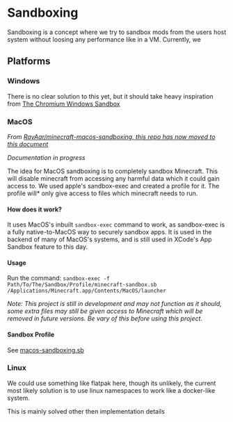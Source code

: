 # Sandboxing

Sandboxing is a concept where we try to sandbox mods from the users host system without loosing any performance like in a VM. Currently, we 

## Platforms

### Windows

There is no clear solution to this yet, but it should take heavy inspiration from [The Chromium Windows Sandbox](https://chromium.googlesource.com/chromium/src/+/HEAD/docs/design/sandbox.md#Sandbox-Windows-architecture)

### MacOS

*From [RayAar/minecraft-macos-sandboxing, this repo has now moved to this document](https://github.com/RayBytes/minecraft-macos-sandboxing)*

*Documentation in progress*

The idea for MacOS sandboxing is to completely sandbox Minecraft. This will disable minecraft from accessing any harmful data which it could gain access to. We used apple's sandbox-exec and created a profile for it. The profile will* only give access to files which minecraft needs to run.

#### How does it work?

It uses MacOS's inbuilt `sandbox-exec` command to work, as sandbox-exec is a fully native-to-MacOS way to securely sandbox apps. It is used in the backend of many of MacOS's systems, and is still used in XCode's App Sandbox feature to this day. 

#### Usage

Run the command:
`sandbox-exec -f Path/To/The/Sandbox/Profile/minecraft-sandbox.sb /Applications/Minecraft.app/Contents/MacOS/launcher`

*Note: This project is still in development and may not function as it should, some extra files may still be given access to Minecraft which will be removed in future versions. Be vary of this before using this project.*

#### Sandbox Profile

See [macos-sandboxing.sb](./macos-sandbox.sb)


### Linux

We could use something like flatpak here, though its unlikely, the current most likely solution is to use linux namespaces to work like a docker-like system.

This is mainly solved other then implementation details

